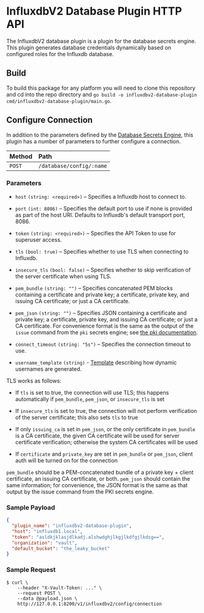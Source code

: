 # InfluxdbV2 Database Plugin HTTP API

The InfluxdbV2 database plugin is a plugin for the database
secrets engine. This plugin generates database credentials dynamically based on
configured roles for the Influxdb database.

## Build
To build this package for any platform you will need to clone this repository and cd into the repo directory and `go build -o influxdbv2-database-plugin cmd/influxdbv2-database-plugin/main.go`.

## Configure Connection

In addition to the parameters defined by the [Database
Secrets Engine](/api/secret/databases#configure-connection), this plugin
has a number of parameters to further configure a connection.

| Method | Path                     |
| :----- | :----------------------- |
| `POST` | `/database/config/:name` |

### Parameters

- `host` `(string: <required>)` – Specifies a Influxdb
  host to connect to.

- `port` `(int: 8086)` – Specifies the default port to use if none is provided
  as part of the host URI. Defaults to Influxdb's default transport port, 8086.

- `token` `(string: <required>)` – Specifies the API Token to use for
  superuser access.

- `tls` `(bool: true)` – Specifies whether to use TLS when connecting to
  Influxdb.

- `insecure_tls` `(bool: false)` – Specifies whether to skip verification of the
  server certificate when using TLS.

- `pem_bundle` `(string: "")` – Specifies concatenated PEM blocks containing a
  certificate and private key; a certificate, private key, and issuing CA
  certificate; or just a CA certificate.

- `pem_json` `(string: "")` – Specifies JSON containing a certificate and
  private key; a certificate, private key, and issuing CA certificate; or just a
  CA certificate. For convenience format is the same as the output of the
  `issue` command from the `pki` secrets engine; see
  [the pki documentation](/docs/secrets/pki).

- `connect_timeout` `(string: "5s")` – Specifies the connection timeout to use.

- `username_template` `(string)` - [Template](/docs/concepts/username-templating) describing how
  dynamic usernames are generated.

TLS works as follows:

- If `tls` is set to true, the connection will use TLS; this happens
  automatically if `pem_bundle`, `pem_json`, or `insecure_tls` is set

- If `insecure_tls` is set to true, the connection will not perform verification
  of the server certificate; this also sets `tls` to true

- If only `issuing_ca` is set in `pem_json`, or the only certificate in
  `pem_bundle` is a CA certificate, the given CA certificate will be used for
  server certificate verification; otherwise the system CA certificates will be
  used

- If `certificate` and `private_key` are set in `pem_bundle` or `pem_json`,
  client auth will be turned on for the connection

`pem_bundle` should be a PEM-concatenated bundle of a private key + client
certificate, an issuing CA certificate, or both. `pem_json` should contain the
same information; for convenience, the JSON format is the same as that output by
the issue command from the PKI secrets engine.

### Sample Payload

```json
{
  "plugin_name": "influxdbv2-database-plugin",
  "host": "influxdb1.local",
  "token": "asldkjklasjdlkadj.alshwdghjlkgjlkdfgjlkdsg==",
  "organization": "vault",
  "default_bucket": "the_leaky_bucket"
}
```

### Sample Request

```shell-session
$ curl \
    --header "X-Vault-Token: ..." \
    --request POST \
    --data @payload.json \
    http://127.0.0.1:8200/v1/influxdbv2/config/connection
```
